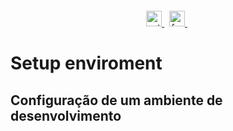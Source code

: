 <p align="center" style="margin-top:20px">
  <a href="https://github.com/jacksonbicalho/setup-enviroment/blob/master/LICENSE">
    <img src="https://img.shields.io/badge/license-MIT-blue.svg" alt="setup-enviroment is released under the MIT license." height="25" />
  </a>&nbsp;
  <a href="https://github.com/jacksonbicalho/setup-enviroment/actions/workflows/.cli.test.yml">
    <img src="https://github.com/jacksonbicalho/setup-enviroment/actions/workflows/.cli.test.yml/badge.svg" alt="format and docker-image" height="25" />
  </a>&nbsp;
</p>


# Setup enviroment

## Configuração de um ambiente de desenvolvimento

